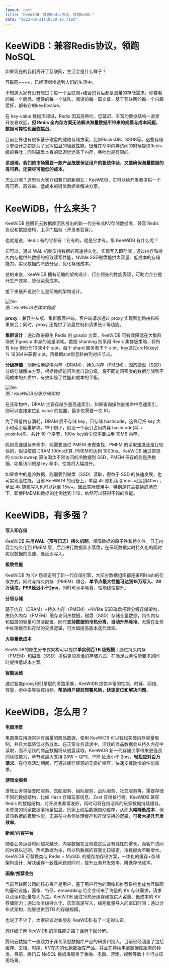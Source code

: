 ```yaml
---
layout: post
title: "KeeWiDB：兼容Redis协议，领跑NoSQL"
date: "2022-09-21T18:29:16.719Z"
---
```

KeeWiDB：兼容Redis协议，领跑NoSQL
=========================

如果现在的我们离开了互联网，生活会是什么样子？

互联网++++，已经深刻渗透到人们的生活中。

不知道大家有没有想过？每一个互联网+结合的背后都是海量的存储需求。你查看的每一个商品、组建的每一个战队、阅读的每一篇文章，基于互联网的每一个兴趣爱好，都有它的key和value。

在 key-value 数据库领域，Redis 因其高吞吐、低延迟、丰富的数据结构一直受开发者欢迎，**但 Redis 全内存方案无法解决海量数据所带来的规模与成本问题，数据可靠性也面临挑战**。

目前业界也有很多基于磁盘的键值存储方案，比如RocksDB、SSDB等。这些存储引擎设计之初是为了发挥磁盘的极致性能，很难在命中内存访问的时候提供Redis级的吞吐；同时磁盘本身的延迟远远高于内存，吞吐也是有限的。

**讲道理，我们的市场需要一款产品既要保证用户的极致体验，又要确保海量数据的高可靠，还要尽可能低的成本。**

怎么办呢？这里为大家介绍我们的新朋友：KeeWiDB，它可以给开发者提供一个高可靠、高效率、低成本的键值数据库解决方案。

KeeWiDB，什么来头？
=============

KeeWiDB 是腾讯云数据库团队推出的新一代分布式KV存储数据库，兼容 Redis 协议和数据结构，上手门槛低（开发者狂喜）。

也就是说，Redis 有的它都有！它有的，就是它才有。那 KeeWiDB 有什么呢？

它可以，通过 WAL 机制支持数据的高速持久化，实现写入即存储；通过内存和持久内存提供热数据的极致读写性能，NVMe SSD磁盘提供大容量、低成本的存储能力，实现数据的冷热分级，优化存储成本。

总的来说，KeeWiDB 拥有前瞻的架构设计、行业领先的性能表现，可助力企业提升生产效率、降低运营成本。

接下来展开说说什么是前瞻的架构设计。

![file](https://img2022.cnblogs.com/other/1805314/202209/1805314-20220921212717045-1815793989.png)  
_图：KeeWiDB总体架构图_

**proxy**：兼容主从版、集群版客户端，客户端请求通过 proxy 实现智能路由和结果聚合；同时，proxy 还提供了流量控制和请求统计等功能。

**集群设计**：通过改进原生 Redis 的 gossip 方案，KeeWiDB 可有效降低在大集群场景下gossip 本身的流量消耗。数据 sharding 则采用 Redis 集群版策略，将所有 key 划分为16384个 slot，每个 shard 服务若干个 slot，key通过crc16(key) % 16384来获得 slot，再根据slot信息路由到对应节点。

**分级存储**：创新性地提供内存（DRAM），持久内存（PMEM），固态硬盘（SSD）分级存储解决方案，根据数据访问热度自动分级，将不同访问密度的数据存储到不同成本的介质中，有效实现了性能和成本的平衡。

![file](https://img2022.cnblogs.com/other/1805314/202209/1805314-20220921212717625-1334905848.png)  
_图：KeeWiDB分级存储架构_

在该架构中，DRAM 主要存储少量高速索引，如果查询操作直接命中高速索引，则可以直接定位到 value 的位置，最多仅需要一次 IO。

为了降低内存消耗，DRAM 层不存储 key，只存储 hashcode，这样可把 key 大小和索引容量解耦。举个例子，假设一个索引占用内存 hashcode(4) + posinfo(6)，共计 10 个字节，100w key索引仅需要占用 10MB 内存。

假如高速缓存未命中，则需要通过 PMEM 来做查找，PMEM 的读取速度还是比较快的，假设按照 DRAM 100ns计算, PMEM可达到 1000ns。KeeWiDB 通过常规的 clock-sweep 算法淘汰不常访问的冷数据到 SSD，PMEM 保存的则是热数据，如果访问的是key 命中，性能将大幅提升。

如果命中的是冷数据，则需要到磁盘（SSD）读取，得益于 SSD 的快速发展，也可实现高性能。目前 KeeWiDB 的设备上，单盘 4k 随机读取 iops 可达到40w+，单盘 4k 随机写入也可以达到 15w+。因此实际使用中，特别是在主要读的场景下，即使PMEM和数据的比例达到 1:10，依然可以获得不错的性能。

KeeWiDB，有多强？
============

**写入即存储**

KeeWiDB 采用**WAL（预写日志）持久机制**，保障数据的原子性和持久性。日志内容会持久化到 PMEM 层，后台进行数据异步落盘，在保证数据实时持久化的同时实现数据的高速、低延迟写入。

**极致性能**

KeeWiDB 为 KV 场景定制了新一代存储引擎，大部分数据组织都是采用Hash的存取方式，同时与持久内存（PMEM）耦合，**单节点最大性能可达到18万写入、28万读取，P99延迟小于2ms**，同时可水平堆叠，性能线性提升。

**分级存储**

基于内存（DRAM）+持久内存（PMEM）+NVMe SSD磁盘搭建分级存储架构，由持久内存（PMEM）缓存访问热数据，磁盘（SSD）存储全量数据，持久内存和磁盘的容量可灵活配置。同时**支持数据的冷热分离、自动升热降冷**。无需在业务中处理缓存和存储的交换逻辑，可大幅提高版本迭代效率。

**大容量低成本**

KeeWiDB的原生分布式架构可以提供**单实例百TB 级规模**；通过持久内存（PMEM）和磁盘（SSD）提供更加灵活的存储方式，在满足业务性能要求的同时提供低成本方案。

**智能运维**

通过智能proxy和引擎层的多路采集，KeeWiDB 提供丰富的性能、时延、网络、容量、命中率等监控指标，**帮助用户提前预警风险，快速定位和解决问题**。

KeeWiDB，怎么用？
============

**电商场景**

电商类应用通常拥有海量的商品数据，使用 KeeWiDB 可以轻松突破内存容量限制，并且大幅降低业务成本。在正常业务请求中，活跃的商品数据会从持久内存中读取，而不活跃的商品数据将从磁盘读取。KeeWiDB 新一代存储引擎带来更强劲的读取能力，单节点最大支持 28W + QPS、P99 延迟小于 2ms，**轻松应对百万请求**。在电商活动期间，可通过缓存资源的无损扩缩容，快速支撑陡增的性能需求。

**游戏全服务**

游戏业务包括登陆服务、匹配服务、组队服务、战队服务、社交服务等，需要存储不同的数据结构，比如 Hash 存储玩家信息、Zset 存储排行榜。KeeWiDB 兼容 Redis 的数据结构，对开发者非常友好，同时可将在线活跃的玩家数据持续缓存，未登录的玩家数据落冷至磁盘，玩家上线后数据自动缓存，从而**大幅降低成本**，保证热数据的极致性能，无需在业务侧处理缓存和存储交换的逻辑，可**极大提升开发效率**。

**新闻/内容平台**

随着业务运营时间越来越长，内容数据在业务稳定后会有线性的增长，而客户访问的内容以近期、热点数据为主，所以热数据的容量比较稳定，冷数据会不断增大。KeeWiDB 可替换类似 Redis + MySQL 的缓存加存储方案，一体化的缓存+存储架构设计，解决缓存一致性问题的同时，提升业务开发效率，降低存储成本。

**画像/推荐业务**

当前互联网公司的核心资产是用户，基于用户行为的画像和推荐系统也成为互联网的基础设施，画像、特征、embedding 给企业带来了海量的 KV 存储需求，请求以点读和批量导入为主。KeeWiDB 通过冷热分级存储提供大容量、低成本的 KV 存储能力；通过命令级持久化，实现高速写入，缩短批量导入的窗口时间；通过分布式架构，能够提供百TB 的存储规模。

也说了不少了，大家应该对新朋友 KeeWiDB 有了一定的认识。

想详细了解 KeeWiDB 的高性能之路？且听下回分解。

腾讯云数据库一直致力于非关系型数据库产品的研发和投入，目前已经涵盖了包括缓存、文档、时序、KV在内的七款数据库产品，并且在持续丰富数据库服务的种类。目前，腾讯云 NoSQL 数据库服务了金融、电商、游戏、视频等数十个行业应用场景。